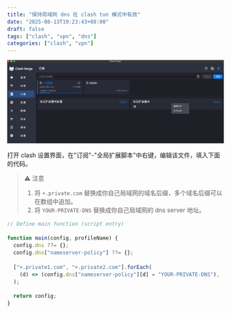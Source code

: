 ```yaml
---
title: "保持局域网 dns 在 clash tun 模式中有效"
date: "2025-08-13T19:23:43+08:00"
draft: false
tags: ["clash", "vpn", "dns"]
categories: ["clash", "vpn"]
---
```


![img](https://raw.githubusercontent.com/zzkrix/blog-images/main/assets/2025-08-13-19-28-07-f2okbr.jpg)

打开 clash 设置界面，在"订阅"-"全局扩展脚本"中右键，编辑该文件，填入下面的代码。

> ⚠️ 注意
>
> 1. 将 `+.private.com` 替换成你自己局域网的域名后缀，多个域名后缀可以在数组中追加。
> 2. 将 `YOUR-PRIVATE-DNS` 替换成你自己局域网的 dns server 地址。

```js
// Define main function (script entry)

function main(config, profileName) {
  config.dns ??= {};
  config.dns["nameserver-policy"] ??= {};

  ["+.private1.com", "+.private2.com"].forEach(
    (d) => (config.dns["nameserver-policy"][d] = "YOUR-PRIVATE-DNS"),
  );

  return config;
}
```
